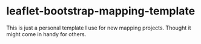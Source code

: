 leaflet-bootstrap-mapping-template
==================================

This is just a personal template I use for new mapping projects. Thought it might come in handy for others.